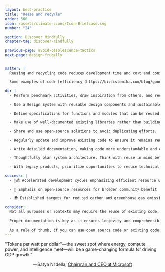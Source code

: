 ```yaml
---
layout: best-practice
title: "Reuse and recycle"
order: 560
icon: /assets/climate-icons/Icon-Briefcase.svg
number: "24"

section: Discover Mindfully
chapter-tag: discover-mindfully

previous-page: avoid-obsolescence-tactics
next-page: design-frugally


matter: |
  Reusing and recycling code reduces development time and cost and conserves energy. As servers process fewer tasks, energy usage and the carbon footprint of software development diminish. Thus, your software development becomes more climate-considerate (and more cost effective simultaneously). 
  
  Some examples of code [efficiency](https://biosistemika.com/blog/good-practices-for-sustainable-software-development/) include: leveraging existing data transfer pipelines (rather than creating new ones), testing heavily to ensure code is efficient, which reduce maintenance work in the future, and modularizing code components. Modularizing your code base greatly reduces your product's overall carbon footprint by measuring each function's impact.

do: |
  - Perform benchmark activities, draw inspiration from others, and reuse existing successful patterns in development and design.

  - Use a Design System with reusable design components and sustainable components.

  - Define specifications for functions and modules that can be reused across projects.

  - Make use of well-documented existing libraries rather than building functionalities from scratch.

  - Share and use open-source solutions to avoid duplicating efforts.

  - Regularly update and improve existing code to ensure it remains reusable.

  - Write detailed documentation, making code more understandable and easier to repurpose.

  - Thoughtfully plan system architecture. Think with reuse in mind before your team starts writing code.

  - With legacy products, prioritize opportunities to reduce technical debt and clean up the existing code base.

success: |
  - 🧑💰 Accelerated development cycles emphasizing efficient resource use

  - 🧑 Emphasis on open-source resources for broader community benefit

  - 🌍 Established targets for reduced carbon and greenhouse gas emissions

consider: |
  Not all purposes or contexts may require the reuse of existing code, especially if you have a very old piece of software or security and intellectual property considerations. It's vital to maintain a balance between generic and project-specific code to ensure the optimal recycling and reuse of code. 
  
  Proper documentation is key as it ensures longevity and comprehensibility. Quality control is paramount: reused code should be thoroughly tested to ensure it doesn't introduce errors or security vulnerabilities. Additionally, fostering a culture that values sustainability in terms of product delivery and environmental responsibility is a driver for success.
  
  As a rule of thumb, if you can use open source code or existing code to solve your user problem, start there. When exploring AI solutions, you can also check out: [Chapter 2 - Build sustainable AI products](build-sustainable-ai-products).
---
```


<div class="bigquote">
  <span class="highlight">"Tokens per watt per dollar"—the sweet spot where energy, compute power, and intelligence meet—will be a game-changing formula for driving GDP growth."</span>
</div>

<p style="text-align:center;">—Satya Nadella, <a href="https://www.linkedin.com/in/satyanadella?miniProfileUrn=urn%3Ali%3Afsd_profile%3AACoAAAEkwwAB9KEc2TrQgOLEQ-vzRyZeCDyc6DQ">Chairman and CEO at Microsoft</a></p>
